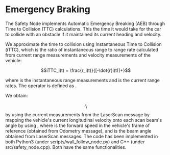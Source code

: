 # Emergency Braking

The Safety Node implements Automatic Emergency Breaking (AEB) through Time to Collision (TTC) calculations. This the time it would take for the car to collide with an obstacle if it maintained its current heading and velocity.

We approximate the time to collision using Instantaneous Time to Collision (iTTC), which is the ratio of instantaneous range to range rate calculated from current range measurements and velocity measurements of the vehicle:

$$iTTC_i(t) = \frac{r_i(t)}{[-\dot{r}i(t)]+}$$

where 
 is the instantaneous range measurements and 
 is the current range rates. The operator 
 is defined as 
.

We obtain:

$$r_i$$ by using the current measurements from the LaserScan message
 by mapping the vehicle's current longitudinal velocity onto each scan beam's angle by using 
, where 
 is the forward speed in the vehicle's frame of reference (obtained from Odometry message), and 
 is the beam angle obtained from LaserScan messages.
The code has been implemented in both Python3 (under scripts/wall_follow_node.py) and C++ (under src/safety_node.cpp). Both have the same functionalities.
